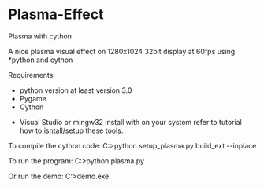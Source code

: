 # Plasma-Effect 
Plasma with cython

A nice plasma visual effect on 1280x1024 32bit display at 60fps using *python and cython

Requirements:
- python version at least version 3.0
- Pygame 
- Cython 
* Visual Studio or mingw32 install with on your system 
  refer to tutorial how to isntall/setup these tools.

To compile the cython code:
C:>python setup_plasma.py build_ext --inplace

To run the program: 
C:>python plasma.py

Or run the demo:
C:>demo.exe
